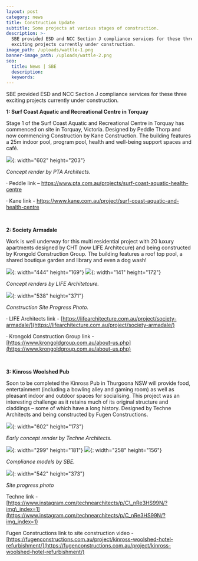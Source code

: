 ```yaml
---
layout: post
category: news
title: Construction Update
subtitle: Some projects at various stages of construction.
description: >-
  SBE provided ESD and NCC Section J compliance services for these three
  exciting projects currently under construction.  
image_path: /uploads/wattle-1.png
banner-image_path: /uploads/wattle-2.png
seo:
  title: News | SBE
  description:
  keywords:
---
```

SBE provided ESD and NCC Section J compliance services for these three exciting projects currently under construction.

**1: Surf Coast Aquatic and Recreational Centre in Torquay**

Stage 1 of the Surf Coast Aquatic and Recreational Centre in Torquay has commenced on site in Torquay, Victoria. Designed by Peddle Thorp and now commencing Construction by Kane Construction. The building features a 25m indoor pool, program pool, health and well-being support spaces and café.

![](file:///C:/Users/sean/AppData/Local/Packages/oice_16_974fa576_32c1d314_313f/AC/Temp/msohtmlclip1/01/clip_image002.jpg){: width="602" height="203"}

*Concept render by PTA Architects.*

· Peddle link – https://www.pta.com.au/projects/surf-coast-aquatic-health-centre

· Kane link - https://www.kane.com.au/project/surf-coast-aquatic-and-health-centre

&nbsp;

**2: Society Armadale**

Work is well underway for this multi residential project with 20 luxury apartments designed by CHT (now LIFE Architecure) and being constructed by Krongold Construction Group. The building features a roof top pool, a shared boutique garden and library and even a dog wash!

![](file:///C:/Users/sean/AppData/Local/Packages/oice_16_974fa576_32c1d314_313f/AC/Temp/msohtmlclip1/01/clip_image004.jpg){: width="444" height="169"} ![](file:///C:/Users/sean/AppData/Local/Packages/oice_16_974fa576_32c1d314_313f/AC/Temp/msohtmlclip1/01/clip_image006.jpg){: width="141" height="172"}

*Concept renders by LIFE Architetcure.*

![](file:///C:/Users/sean/AppData/Local/Packages/oice_16_974fa576_32c1d314_313f/AC/Temp/msohtmlclip1/01/clip_image008.jpg){: width="538" height="371"}

*Construction Site Progress Photo.*

· LIFE Architects link - [https://lifearchitecture.com.au/project/society-armadale/](https://lifearchitecture.com.au/project/society-armadale/)

· Krongold Construction Group link - [https://www.krongoldgroup.com.au/about-us.php](https://www.krongoldgroup.com.au/about-us.php)

&nbsp;

**3: Kinross Woolshed Pub**

Soon to be completed the Kinross Pub in Thurgoona NSW will provide food, entertainment (including a bowling alley and gaming room) as well as pleasant indoor and outdoor spaces for socialising. This project was an interesting challenge as it retains much of its original structure and claddings – some of which have a long history. Designed by Techne Architects and being constructed by Fugen Constructions.

![](file:///C:/Users/sean/AppData/Local/Packages/oice_16_974fa576_32c1d314_313f/AC/Temp/msohtmlclip1/01/clip_image010.jpg){: width="602" height="173"}

*Early concept render by Techne Architects.*

![](file:///C:/Users/sean/AppData/Local/Packages/oice_16_974fa576_32c1d314_313f/AC/Temp/msohtmlclip1/01/clip_image012.jpg){: width="299" height="181"} ![](file:///C:/Users/sean/AppData/Local/Packages/oice_16_974fa576_32c1d314_313f/AC/Temp/msohtmlclip1/01/clip_image014.png){: width="258" height="156"}

*Compliance models by SBE.*

![](file:///C:/Users/sean/AppData/Local/Packages/oice_16_974fa576_32c1d314_313f/AC/Temp/msohtmlclip1/01/clip_image016.jpg){: width="542" height="373"}

*Site progress photo*

Techne link - [https://www.instagram.com/technearchitects/p/C\_nRe3HS99N/?img\_index=1](https://www.instagram.com/technearchitects/p/C_nRe3HS99N/?img_index=1)

Fugen Constructions link to site construction video - [https://fugenconstructions.com.au/project/kinross-woolshed-hotel-refurbishment/](https://fugenconstructions.com.au/project/kinross-woolshed-hotel-refurbishment/)